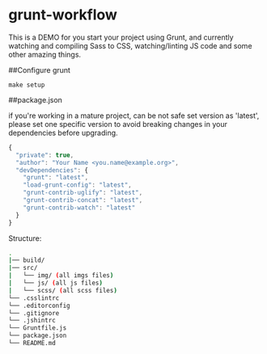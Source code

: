 grunt-workflow
==============
This is a DEMO for you start your project using Grunt, and currently watching and compiling Sass to CSS, watching/linting JS code and some other amazing things.


##Configure grunt

`make setup`

##package.json

if you're working in a mature project, can be not safe set version as 'latest',
please set one specific version to avoid breaking changes in your dependencies
before upgrading.


```javascript
{
  "private": true,
  "author": "Your Name <you.name@example.org>",
  "devDependencies": {
    "grunt": "latest",
    "load-grunt-config": "latest",
    "grunt-contrib-uglify": "latest",
    "grunt-contrib-concat": "latest",
    "grunt-contrib-watch": "latest"
  }
}
```

Structure:

```bash
.
|── build/
|── src/
|   └── img/ (all imgs files)
|   └── js/ (all js files)
|   └── scss/ (all scss files)
└── .csslintrc
└── .editorconfig
└── .gitignore
└── .jshintrc
└── Gruntfile.js
└── package.json
└── README.md
```
